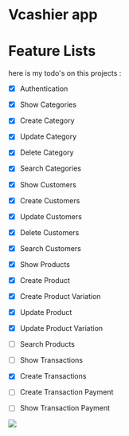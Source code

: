 # Vcashier app

# Feature Lists
here is my todo's on this projects :
 - [x] Authentication
 - [x] Show Categories
 - [x] Create Category
 - [x] Update Category
 - [x] Delete Category
 - [x] Search Categories
 - [x] Show Customers
 - [x] Create Customers
 - [x] Update Customers
 - [x] Delete Customers
 - [x] Search Customers
 - [x] Show Products
 - [x] Create Product
 - [x] Create Product Variation
 - [x] Update Product
 - [x] Update Product Variation
 - [ ] Search Products
 - [ ] Show Transactions
 - [x] Create Transactions
 - [ ] Create Transaction Payment
 - [ ] Show Transaction Payment


![](https://geps.dev/progress/80)
